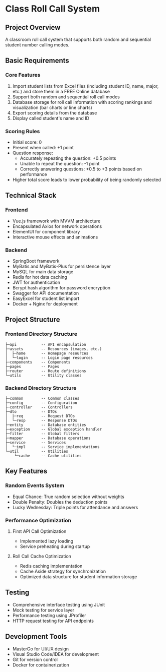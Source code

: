 # Class Roll Call System

## Project Overview
A classroom roll call system that supports both random and sequential student number calling modes.

## Basic Requirements

### Core Features
1. Import student lists from Excel files (including student ID, name, major, etc.) and store them in a FREE Online database
2. Support both random and sequential roll call modes
3. Database storage for roll call information with scoring rankings and visualization (bar charts or line charts)
4. Export scoring details from the database
5. Display called student's name and ID

### Scoring Rules
- Initial score: 0
- Present when called: +1 point
- Question response:
  - Accurately repeating the question: +0.5 points
  - Unable to repeat the question: -1 point
  - Correctly answering questions: +0.5 to +3 points based on performance
- Higher total score leads to lower probability of being randomly selected

## Technical Stack

### Frontend
- Vue.js framework with MVVM architecture
- Encapsulated Axios for network operations
- ElementUI for component library
- Interactive mouse effects and animations

### Backend
- SpringBoot framework
- MyBatis and MyBatis-Plus for persistence layer
- MySQL for main data storage
- Redis for hot data caching
- JWT for authentication
- Bcrypt hash algorithm for password encryption
- Swagger for API documentation
- EasyExcel for student list import
- Docker + Nginx for deployment

## Project Structure

### Frontend Directory Structure
```
├─api           -- API encapsulation
├─assets        -- Resources (images, etc.)
│  ├─home       -- Homepage resources
│  └─login      -- Login page resources
├─components    -- Components
├─pages         -- Pages
├─router        -- Route definitions
└─utils         -- Utility classes
```

### Backend Directory Structure
```
├─common        -- Common classes
├─config        -- Configuration
├─controller    -- Controllers
├─dto           -- DTOs
│  ├─req        -- Request DTOs
│  └─resp       -- Response DTOs
├─entity        -- Database entities
├─exception     -- Global exception handler
├─filter        -- Global filters
├─mapper        -- Database operations
├─service       -- Services
│  └─impl       -- Service implementations
└─util          -- Utilities
    └─cache     -- Cache utilities
```

## Key Features

### Random Events System
- Equal Chance: True random selection without weights
- Double Penalty: Doubles the deduction points
- Lucky Wednesday: Triple points for attendance and answers

### Performance Optimization
1. First API Call Optimization
   - Implemented lazy loading
   - Service preheating during startup
   
2. Roll Call Cache Optimization
   - Redis caching implementation
   - Cache Aside strategy for synchronization
   - Optimized data structure for student information storage

## Testing
- Comprehensive interface testing using JUnit
- Mock testing for service layer
- Performance testing using JProfiler
- HTTP request testing for API endpoints

## Development Tools
- MasterGo for UI/UX design
- Visual Studio Code/IDEA for development
- Git for version control
- Docker for containerization
